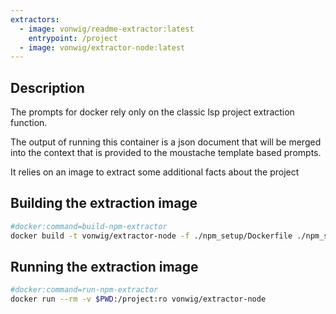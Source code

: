 ```yaml
---
extractors:
  - image: vonwig/readme-extractor:latest
    entrypoint: /project
  - image: vonwig/extractor-node:latest
---
```


## Description

The prompts for docker rely only on the classic lsp project extraction function.

The output of running this container is a json document that will be merged into the
context that is provided to the moustache template based prompts.

It relies on an image to extract some additional facts about the project

## Building the extraction image

```sh
#docker:command=build-npm-extractor
docker build -t vonwig/extractor-node -f ./npm_setup/Dockerfile ./npm_setup
```

## Running the extraction image

```sh
#docker:command=run-npm-extractor
docker run --rm -v $PWD:/project:ro vonwig/extractor-node
```

